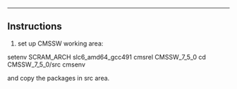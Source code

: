 ------------
Instructions
------------

1) set up CMSSW working area:

setenv SCRAM_ARCH slc6_amd64_gcc491
cmsrel CMSSW_7_5_0
cd CMSSW_7_5_0/src
cmsenv
 
and copy the packages in src area.